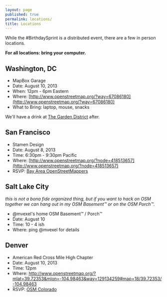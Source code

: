 ```yaml
---
layout: page
published: true
permalink: locations/
title: Locations
---
```


While the #BirthdaySprint is a distributed event, there are a few in person locations. 

**For all locations: bring your computer.**

## Washington, DC

* MapBox Garage
* Date: August 10, 2013
* When: 12pm - 6pm Eastern
* Where: [http://www.openstreetmap.org/?way=67086180](http://www.openstreetmap.org/?way=67086180)
* What to Bring: laptop, mouse, snacks

We'll have a drink at [The Garden District](http://www.openstreetmap.org/?way=48112052) after.

## San Francisco

* Stamen Design
* Date: August 8, 2013
* Time: 6:30pm - 9:30pm Pacific
* Where: [http://www.openstreetmap.org/?node=418513657](http://www.openstreetmap.org/?node=418513657)
* RSVP: [Bay Area OpenStreetMappers](http://www.meetup.com/Bay-Area-OpenStreetMappers/events/130308822/)

## Salt Lake City

_this is not a bona fide organized thing, but if you want to hack on OSM together we can hang out in my OSM Basement™ or on the OSM Porch™._

* @mvexel's home OSM Basement™ / Porch™
* Date: August 10
* Time: 10 - 4 ish
* Where: ping @mvexel for details
 
## Denver

* American Red Cross Mile High Chapter
* Date: August 10, 2013
* Time: 12pm
* Where: http://www.openstreetmap.org/?mlat=39.72353&mlon=-104.98463&way=129134259#map=18/39.72353/-104.98463
* RSVP: [OSM Colorado](http://www.meetup.com/OSM-Colorado/events/16295951/)
